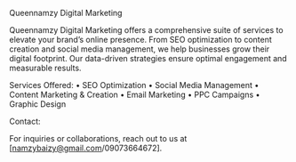 Queennamzy Digital Marketing

Queennamzy Digital Marketing offers a comprehensive suite of services to elevate your brand’s online presence. From SEO optimization to content creation and social media management, we help businesses grow their digital footprint. Our data-driven strategies ensure optimal engagement and measurable results.

Services Offered:
        •	SEO Optimization
	•	Social Media                         Management
	•	Content Marketing &                  Creation
	•	Email Marketing
	•	PPC Campaigns
        •       Graphic Design

Contact:

For inquiries or collaborations, reach out to us at [namzybaizy@gmail.com/09073664672].


